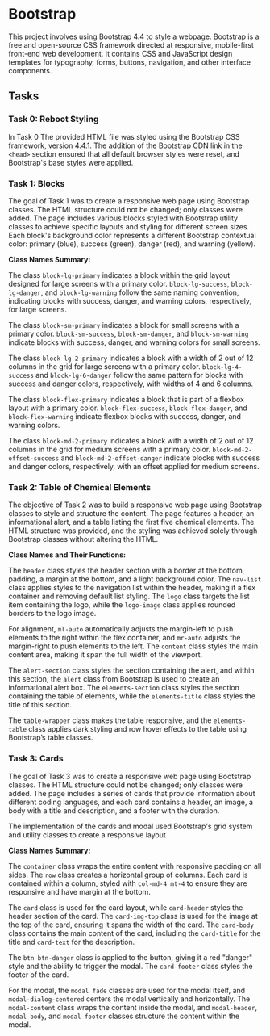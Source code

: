 # Bootstrap
This project involves using Bootstrap 4.4 to style a webpage. Bootstrap is a free and open-source CSS framework directed at responsive, mobile-first front-end web development. It contains CSS and JavaScript design templates for typography, forms, buttons, navigation, and other interface components.

## Tasks

### Task 0: Reboot Styling

In Task 0 The provided HTML file was styled using the Bootstrap CSS framework, version 4.4.1. The addition of the Bootstrap CDN link in the `<head>` section ensured that all default browser styles were reset, and Bootstrap's base styles were applied. 

### Task 1: Blocks

The goal of Task 1 was to create a responsive web page using Bootstrap classes. The HTML structure could not be changed; only classes were added. The page includes various blocks styled with Bootstrap utility classes to achieve specific layouts and styling for different screen sizes. Each block's background color represents a different Bootstrap contextual color: primary (blue), success (green), danger (red), and warning (yellow).

**Class Names Summary:**


The class `block-lg-primary` indicates a block within the grid layout designed for large screens with a primary color. `block-lg-success`, `block-lg-danger`, and `block-lg-warning` follow the same naming convention, indicating blocks with success, danger, and warning colors, respectively, for large screens.

The class `block-sm-primary` indicates a block for small screens with a primary color. `block-sm-success`, `block-sm-danger`, and `block-sm-warning` indicate blocks with success, danger, and warning colors for small screens.

The class `block-lg-2-primary` indicates a block with a width of 2 out of 12 columns in the grid for large screens with a primary color. `block-lg-4-success` and `block-lg-6-danger` follow the same pattern for blocks with success and danger colors, respectively, with widths of 4 and 6 columns.

The class `block-flex-primary` indicates a block that is part of a flexbox layout with a primary color. `block-flex-success`, `block-flex-danger`, and `block-flex-warning` indicate flexbox blocks with success, danger, and warning colors.

The class `block-md-2-primary` indicates a block with a width of 2 out of 12 columns in the grid for medium screens with a primary color. `block-md-2-offset-success` and `block-md-2-offset-danger` indicate blocks with success and danger colors, respectively, with an offset applied for medium screens.

### Task 2: Table of Chemical Elements
The objective of Task 2 was to build a responsive web page using Bootstrap classes to style and structure the content. The page features a header, an informational alert, and a table listing the first five chemical elements. The HTML structure was provided, and the styling was achieved solely through Bootstrap classes without altering the HTML.

**Class Names and Their Functions:**

The `header` class styles the header section with a border at the bottom, padding, a margin at the bottom, and a light background color. The `nav-list` class applies styles to the navigation list within the header, making it a flex container and removing default list styling. The `logo` class targets the list item containing the logo, while the `logo-image` class applies rounded borders to the logo image.

For alignment, `ml-auto` automatically adjusts the margin-left to push elements to the right within the flex container, and `mr-auto` adjusts the margin-right to push elements to the left. The `content` class styles the main content area, making it span the full width of the viewport.

The `alert-section` class styles the section containing the alert, and within this section, the `alert` class from Bootstrap is used to create an informational alert box. The `elements-section` class styles the section containing the table of elements, while the `elements-title` class styles the title of this section.

The `table-wrapper` class makes the table responsive, and the `elements-table` class applies dark styling and row hover effects to the table using Bootstrap’s table classes.

### Task 3: Cards

The goal of Task 3 was to create a responsive web page using Bootstrap classes. The HTML structure could not be changed; only classes were added. The page includes a series of cards that provide information about different coding languages, and each card contains a header, an image, a body with a title and description, and a footer with the duration.

The implementation of the cards and modal used Bootstrap's grid system and utility classes to create a responsive layout

**Class Names Summary:**

The `container` class wraps the entire content with responsive padding on all sides. The `row` class creates a horizontal group of columns. Each card is contained within a column, styled with `col-md-4 mt-4` to ensure they are responsive and have margin at the bottom.

The `card` class is used for the card layout, while `card-header` styles the header section of the card. The `card-img-top` class is used for the image at the top of the card, ensuring it spans the width of the card. The `card-body` class contains the main content of the card, including the `card-title` for the title and `card-text` for the description.

The `btn btn-danger` class is applied to the button, giving it a red "danger" style and the ability to trigger the modal. The `card-footer` class styles the footer of the card.

For the modal, the `modal fade` classes are used for the modal itself, and `modal-dialog-centered` centers the modal vertically and horizontally. The `modal-content` class wraps the content inside the modal, and `modal-header`, `modal-body`, and `modal-footer` classes structure the content within the modal.






